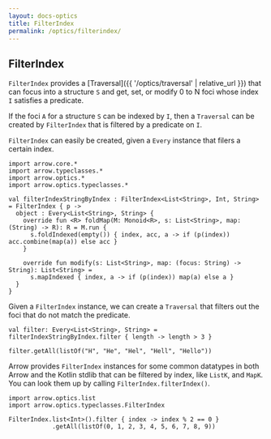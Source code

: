 ```yaml
---
layout: docs-optics
title: FilterIndex
permalink: /optics/filterindex/
---
```


## FilterIndex


`FilterIndex` provides a [Traversal]({{ '/optics/traversal' | relative_url }}) that can focus into a structure `S` and get, set, or modify 0 to N foci whose index `I` satisfies a predicate.

If the foci `A` for a structure `S` can be indexed by `I`, then a `Traversal` can be created by `FilterIndex` that is filtered by a predicate on `I`.

`FilterIndex` can easily be created, given a `Every` instance that filers a certain index.

```kotlin:ank
import arrow.core.*
import arrow.typeclasses.*
import arrow.optics.*
import arrow.optics.typeclasses.*

val filterIndexStringByIndex : FilterIndex<List<String>, Int, String> = FilterIndex { p ->
  object : Every<List<String>, String> {
    override fun <R> foldMap(M: Monoid<R>, s: List<String>, map: (String) -> R): R = M.run {
      s.foldIndexed(empty()) { index, acc, a -> if (p(index)) acc.combine(map(a)) else acc }
    }
  
    override fun modify(s: List<String>, map: (focus: String) -> String): List<String> =
      s.mapIndexed { index, a -> if (p(index)) map(a) else a }
  }
}
```

Given a `FilterIndex` instance, we can create a `Traversal` that filters out the foci that do not match the predicate.

```kotlin:ank
val filter: Every<List<String>, String> = filterIndexStringByIndex.filter { length -> length > 3 }

filter.getAll(listOf("H", "He", "Hel", "Hell", "Hello"))
```

Arrow provides `FilterIndex` instances for some common datatypes in both Arrow and the Kotlin stdlib that can be filtered by index, like `ListK`, and `MapK`. You can look them up by calling `FilterIndex.filterIndex()`.

```kotlin:ank
import arrow.optics.list
import arrow.optics.typeclasses.FilterIndex

FilterIndex.list<Int>().filter { index -> index % 2 == 0 }
            .getAll(listOf(0, 1, 2, 3, 4, 5, 6, 7, 8, 9))
```

